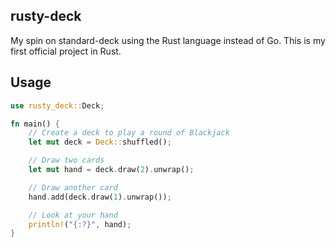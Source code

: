 ## rusty-deck
My spin on standard-deck using the Rust language instead of Go. This is my first official project in Rust.

## Usage
```rs
use rusty_deck::Deck;

fn main() {
    // Create a deck to play a round of Blackjack
    let mut deck = Deck::shuffled();

    // Draw two cards
    let mut hand = deck.draw(2).unwrap();

    // Draw another card
    hand.add(deck.draw(1).unwrap());

    // Look at your hand
    println!("{:?}", hand);
}
```
